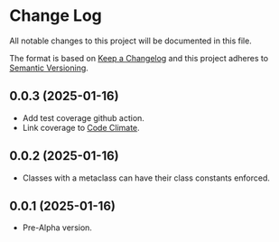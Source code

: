 # Change Log
All notable changes to this project will be documented in this file.

The format is based on [Keep a Changelog](http://keepachangelog.com/)
and this project adheres to [Semantic Versioning](http://semver.org/).

## 0.0.3 (2025-01-16)
- Add test coverage github action.
- Link coverage to [Code Climate](https://codeclimate.com/github/diegojromerolopez/constattr).

## 0.0.2 (2025-01-16)
- Classes with a metaclass can have their class constants enforced.

## 0.0.1 (2025-01-16)
- Pre-Alpha version.
